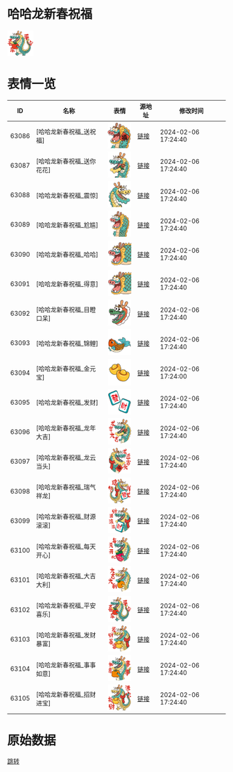 # 哈哈龙新春祝福

<img src="./cover.png" height="60" alt="cover" />

# 表情一览

|ID|名称|表情|源地址|修改时间|
|----|----|----|----|----|
|63086|[哈哈龙新春祝福_送祝福]|<img src="./pic/063086_%5B哈哈龙新春祝福_送祝福%5D.png" height="60" alt="送祝福"/>|[链接](https://i0.hdslb.com/bfs/garb/6c957b1ca710488c603763d599dec5ed3343e793.png)|2024-02-06 17:24:40|
|63087|[哈哈龙新春祝福_送你花花]|<img src="./pic/063087_%5B哈哈龙新春祝福_送你花花%5D.png" height="60" alt="送你花花"/>|[链接](https://i0.hdslb.com/bfs/garb/fb8cd0e4fb5178f868e4eeae8eadfce4e062d5d0.png)|2024-02-06 17:24:40|
|63088|[哈哈龙新春祝福_震惊]|<img src="./pic/063088_%5B哈哈龙新春祝福_震惊%5D.png" height="60" alt="震惊"/>|[链接](https://i0.hdslb.com/bfs/garb/7f40c61aee48ceec7fc204097ea12113a73f655f.png)|2024-02-06 17:24:40|
|63089|[哈哈龙新春祝福_尬尴]|<img src="./pic/063089_%5B哈哈龙新春祝福_尬尴%5D.png" height="60" alt="尬尴"/>|[链接](https://i0.hdslb.com/bfs/garb/d7c51c5a291ab1ae79b45f6b4228914bda060797.png)|2024-02-06 17:24:40|
|63090|[哈哈龙新春祝福_哈哈]|<img src="./pic/063090_%5B哈哈龙新春祝福_哈哈%5D.png" height="60" alt="哈哈"/>|[链接](https://i0.hdslb.com/bfs/garb/bde8263506b7ca952c67420ae1e24edb6a447c58.png)|2024-02-06 17:24:40|
|63091|[哈哈龙新春祝福_得意]|<img src="./pic/063091_%5B哈哈龙新春祝福_得意%5D.png" height="60" alt="得意"/>|[链接](https://i0.hdslb.com/bfs/garb/cdff2ec3717fb0eda7b219647d94ee39c621d967.png)|2024-02-06 17:24:40|
|63092|[哈哈龙新春祝福_目瞪口呆]|<img src="./pic/063092_%5B哈哈龙新春祝福_目瞪口呆%5D.png" height="60" alt="目瞪口呆"/>|[链接](https://i0.hdslb.com/bfs/garb/54d2f610b9477e2660b9f8d30092c116f90a36a2.png)|2024-02-06 17:24:40|
|63093|[哈哈龙新春祝福_锦鲤]|<img src="./pic/063093_%5B哈哈龙新春祝福_锦鲤%5D.png" height="60" alt="锦鲤"/>|[链接](https://i0.hdslb.com/bfs/garb/47250e399e217db4405d720890812fe6006dac46.png)|2024-02-06 17:24:40|
|63094|[哈哈龙新春祝福_金元宝]|<img src="./pic/063094_%5B哈哈龙新春祝福_金元宝%5D.png" height="60" alt="金元宝"/>|[链接](https://i0.hdslb.com/bfs/garb/37d1dd0f202a50e62112d1e513179d1a03ab8490.png)|2024-02-06 17:24:00|
|63095|[哈哈龙新春祝福_发财]|<img src="./pic/063095_%5B哈哈龙新春祝福_发财%5D.png" height="60" alt="发财"/>|[链接](https://i0.hdslb.com/bfs/garb/59c4d877a2cef94692a1cd57b5b1a2ab353ffc52.png)|2024-02-06 17:24:40|
|63096|[哈哈龙新春祝福_龙年大吉]|<img src="./pic/063096_%5B哈哈龙新春祝福_龙年大吉%5D.png" height="60" alt="龙年大吉"/>|[链接](https://i0.hdslb.com/bfs/garb/d5f4703fd6867c553495b8fb001f37f85f622949.png)|2024-02-06 17:24:40|
|63097|[哈哈龙新春祝福_龙云当头]|<img src="./pic/063097_%5B哈哈龙新春祝福_龙云当头%5D.png" height="60" alt="龙云当头"/>|[链接](https://i0.hdslb.com/bfs/garb/d2114a2ca7e467660909a77177cc62f4e8d09989.png)|2024-02-06 17:24:40|
|63098|[哈哈龙新春祝福_瑞气祥龙]|<img src="./pic/063098_%5B哈哈龙新春祝福_瑞气祥龙%5D.png" height="60" alt="瑞气祥龙"/>|[链接](https://i0.hdslb.com/bfs/garb/5fadf6006c8e1d6bbe202344550216235c1ee1a8.png)|2024-02-06 17:24:40|
|63099|[哈哈龙新春祝福_财源滚滚]|<img src="./pic/063099_%5B哈哈龙新春祝福_财源滚滚%5D.png" height="60" alt="财源滚滚"/>|[链接](https://i0.hdslb.com/bfs/garb/4703171d902cabfd62bfd4f6882d5f294192ceba.png)|2024-02-06 17:24:40|
|63100|[哈哈龙新春祝福_每天开心]|<img src="./pic/063100_%5B哈哈龙新春祝福_每天开心%5D.png" height="60" alt="每天开心"/>|[链接](https://i0.hdslb.com/bfs/garb/4e4ff3e6332a4bf7d7a84103bb8eaa6f11047968.png)|2024-02-06 17:24:40|
|63101|[哈哈龙新春祝福_大吉大利]|<img src="./pic/063101_%5B哈哈龙新春祝福_大吉大利%5D.png" height="60" alt="大吉大利"/>|[链接](https://i0.hdslb.com/bfs/garb/7a3ecd6cb25b9ec5913b5a5033b62f364195f6d9.png)|2024-02-06 17:24:40|
|63102|[哈哈龙新春祝福_平安喜乐]|<img src="./pic/063102_%5B哈哈龙新春祝福_平安喜乐%5D.png" height="60" alt="平安喜乐"/>|[链接](https://i0.hdslb.com/bfs/garb/8cb649d0a483f72fcbef2eecddf61f58c7200a5d.png)|2024-02-06 17:24:40|
|63103|[哈哈龙新春祝福_发财暴富]|<img src="./pic/063103_%5B哈哈龙新春祝福_发财暴富%5D.png" height="60" alt="发财暴富"/>|[链接](https://i0.hdslb.com/bfs/garb/7e356cd87be93e20981673949936d8c0533aca9e.png)|2024-02-06 17:24:40|
|63104|[哈哈龙新春祝福_事事如意]|<img src="./pic/063104_%5B哈哈龙新春祝福_事事如意%5D.png" height="60" alt="事事如意"/>|[链接](https://i0.hdslb.com/bfs/garb/3dda6010ea4ea160e6463e3632581a3b1b246012.png)|2024-02-06 17:24:40|
|63105|[哈哈龙新春祝福_招财进宝]|<img src="./pic/063105_%5B哈哈龙新春祝福_招财进宝%5D.png" height="60" alt="招财进宝"/>|[链接](https://i0.hdslb.com/bfs/garb/97b843ac170b29987cfd048d186342489b2c6a9f.png)|2024-02-06 17:24:40|

# 原始数据

[跳转](./raw.json)

